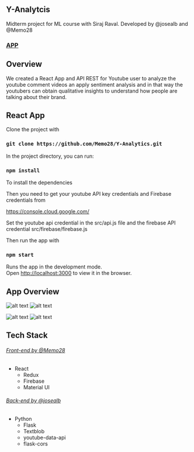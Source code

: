 
## Y-Analytcis 

Midterm project for ML course with Siraj Raval.
Developed by @josealb and @Memo28

### [APP](https://dry-cliffs-19533.herokuapp.com/)

## Overview 
We created a React App and API REST for Youtube user to analyze the youtube comment videos an apply sentiment analysis and in that way the youtubers can obtain qualitative insights to understand how people are talking about their brand.

## React App
Clone the project with

### `git clone https://github.com/Memo28/Y-Analytics.git`

In the project directory, you can run:

### `npm install`

To install the dependencies

Then you need to get your youtube API key credentials and Firebase credentials from

https://console.cloud.google.com/

Set the youtube api credential in the src/api.js file and the firebase API credential src/firebase/firebase.js

Then run the app with

### `npm start`
Runs the app in the development mode.<br>
Open [http://localhost:3000](http://localhost:3000) to view it in the browser.

## App Overview
![alt text](https://res.cloudinary.com/memovdg/image/upload/c_scale,w_400/v1570919533/1_vtx844.png) ![alt text](https://res.cloudinary.com/memovdg/image/upload/c_scale,w_400/v1570919541/3_tuncdf.png)


![alt text](https://res.cloudinary.com/memovdg/image/upload/c_scale,w_400/v1570919540/4_uuopnc.png) ![alt text](https://res.cloudinary.com/memovdg/image/upload/c_scale,w_400/v1570919537/5_iqqjpw.png)
## Tech Stack

###### [Front-end by @Memo28](https://github.com/Memo28/Y-Analytics)
* React
  * Redux
  * Firebase
  * Material UI
  
###### [Back-end by @josealb](https://github.com/josealb/youtube-analytics)
* Python
  * Flask
  * Textblob
  * youtube-data-api
  * flask-cors


